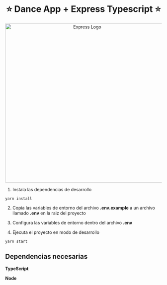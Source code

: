 <h1 align="center">⭐ Dance App + Express Typescript ⭐</h1>

<p align="center">
  <a href="https://expressjs.com/" target="blank"><img src="https://res.cloudinary.com/practicaldev/image/fetch/s--MoxbH_GT--/c_imagga_scale,f_auto,fl_progressive,h_420,q_auto,w_1000/https://dev-to-uploads.s3.amazonaws.com/uploads/articles/daq9r9ciy142sdvpfw0h.png" alt="Express Logo" width="512" /></a>
</p>


1. Instala las dependencias de desarrollo
```
yarn install
```
2. Copia las variables de entorno del archivo __.env.example__ a un archivo llamado __.env__ en la raiz del proyecto 

3. Configura las variables de entorno dentro del archivo __.env__

4. Ejecuta el proyecto en modo de desarrollo
```
yarn start
```

## Dependencias necesarias
__TypeScript__

__Node__